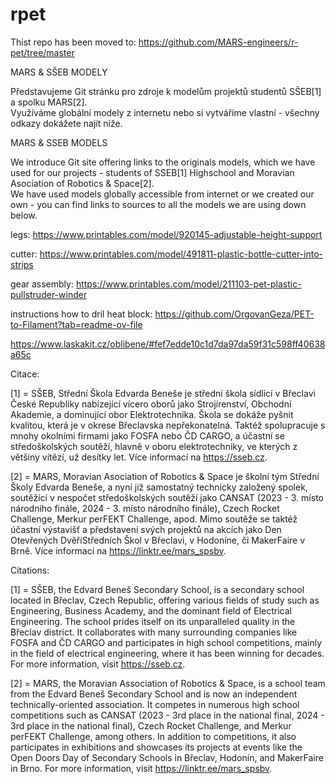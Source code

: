 # rpet


Thist repo has been moved to: https://github.com/MARS-engineers/r-pet/tree/master

MARS & SŠEB MODELY

Představujeme Git stránku pro zdroje k modelům projektů studentů SŠEB[1] a spolku MARS[2]. <br>
Využíváme globální modely z internetu nebo si vytváříme vlastní - všechny odkazy dokážete najít níže.

MARS & SSEB MODELS

We introduce Git site offering links to the originals models, which we have used for our projects - students of SSEB[1] Highschool and Moravian Asociation of Robotics & Space[2]. <br> 
We have used models globally accessible from internet or we created our own - you can find links to sources to all the models we are using down below.

legs: https://www.printables.com/model/920145-adjustable-height-support

cutter: https://www.printables.com/model/491811-plastic-bottle-cutter-into-strips

gear assembly: https://www.printables.com/model/211103-pet-plastic-pullstruder-winder

instructions how to dril heat block: https://github.com/OrgovanGeza/PET-to-Filament?tab=readme-ov-file

https://www.laskakit.cz/oblibene/#fef7edde10c1d7da97da59f31c598ff40638a65c


Citace:

[1] = SŠEB, Střední Škola Edvarda Beneše je střední škola sídlící v Břeclavi České Republiky nabízející vícero oborů jako Strojírenství, Obchodní Akademie, a dominující obor Elektrotechnika. Škola se dokáže pyšnit kvalitou, která je v okrese Břeclavska nepřekonatelná. Taktéž spolupracuje s mnohy okolními firmami jako FOSFA nebo ČD CARGO, a účastní se středoškolských soutěží, hlavně v oboru elektrotechniky, ve kterých z většiny vítězí, už desítky let. Více informací na https://sseb.cz.

[2] = MARS, Moravian Asociation of Robotics & Space je školní tým Střední Školy Edvarda Beneše, a nyní již samostatný technicky založený spolek, soutěžící v nespočet středoškolských soutěží jako CANSAT (2023 - 3. místo národního finále, 2024 - 3. místo národního finále), Czech Rocket Challenge, Merkur perFEKT Challenge, apod. Mimo soutěže se taktéž účastní výstavišť a představení svých projektů na akcích jako Den Otevřených DvěříStředních Škol v Břeclavi, v Hodoníne, či MakerFaire v Brně. Více informací na https://linktr.ee/mars_spsbv.

Citations:

[1] = SŠEB, the Edvard Beneš Secondary School, is a secondary school located in Břeclav, Czech Republic, offering various fields of study such as Engineering, Business Academy, and the dominant field of Electrical Engineering. The school prides itself on its unparalleled quality in the Břeclav district. It collaborates with many surrounding companies like FOSFA and ČD CARGO and participates in high school competitions, mainly in the field of electrical engineering, where it has been winning for decades. For more information, visit https://sseb.cz.

[2] = MARS, the Moravian Association of Robotics & Space, is a school team from the Edvard Beneš Secondary School and is now an independent technically-oriented association. It competes in numerous high school competitions such as CANSAT (2023 - 3rd place in the national final, 2024 - 3rd place in the national final), Czech Rocket Challenge, and Merkur perFEKT Challenge, among others. In addition to competitions, it also participates in exhibitions and showcases its projects at events like the Open Doors Day of Secondary Schools in Břeclav, Hodonín, and MakerFaire in Brno. For more information, visit https://linktr.ee/mars_spsbv.
